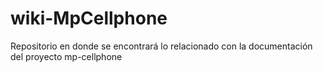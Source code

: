 # wiki-MpCellphone
Repositorio en donde se encontrará lo relacionado con la documentación del proyecto mp-cellphone
